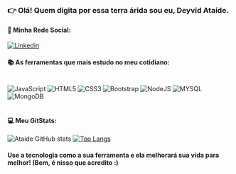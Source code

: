 ### 👉 Olá! Quem digita por essa terra árida sou eu, Deyvid Ataíde.

#### 📂 Minha Rede Social:

[![Linkedin](https://img.shields.io/badge/LinkedIn-0077B5?style=for-the-badge&logo=linkedin&logoColor=white)](https://www.linkedin.com/in/deyvid-ata%C3%ADde-8428151b5/) 

#### 📚 As ferramentas que mais estudo no meu cotidiano:

<div style="display: inline_block"><br>
    <img align="center" alt="JavaScript" src="https://img.shields.io/badge/JavaScript-F7DF1E?style=for-the-badge&logo=javascript&logoColor=black"/>
  <img align="center" alt="HTML5" src="https://img.shields.io/badge/HTML5-E34F26?style=for-the-badge&logo=html5&logoColor=white"/>
  <img align="center" alt="CSS3" src="https://img.shields.io/badge/CSS3-1572B6?style=for-the-badge&logo=css3&logoColor=white"/>
  <img align="center" alt="Bootstrap" src="https://img.shields.io/badge/Bootstrap-563D7C?style=for-the-badge&logo=bootstrap&logoColor=white"/>
    <img align="center" alt="NodeJS" src="https://img.shields.io/badge/Node.js-43853D?style=for-the-badge&logo=node.js&logoColor=white"/>
    <img align="center" alt="MYSQL" src="https://img.shields.io/badge/MySQL-00000F?style=for-the-badge&logo=mysql&logoColor=white"/>
  <img align="center" alt="MongoDB" src="https://img.shields.io/badge/MongoDB-4EA94B?style=for-the-badge&logo=mongodb&logoColor=white"/>
</div><br/>

#### 💻 Meu GitStats:

![Ataíde GitHub stats](https://github-readme-stats.vercel.app/api?username=devdags&show_icons=true&theme=gradient) [![Top Langs](https://github-readme-stats.vercel.app/api/top-langs/?username=devdags&layout=compact)](https://github.com/anuraghazra/github-readme-stats)


#### Use a tecnologia como a sua ferramenta e ela melhorará sua vida para melhor! (Bem, é nisso que acredito :)
